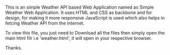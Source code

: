This is an simple Weather API based Web Application named as Simple Weather Web Application. 
It uses HTML and CSS as backbone and for design, for making it more responsive JavaScript is used which also helps in fetcing Weather API from the internet.

To view this file,
you just need to Download all the files then simply open the main html filr i.e 'weather.html', it will open in your respective browser.

Thanks.

